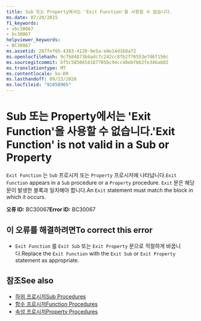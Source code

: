 ```yaml
---
title: Sub 또는 Property에서는 'Exit Function'을 사용할 수 없습니다.
ms.date: 07/20/2015
f1_keywords:
- vbc30067
- bc30067
helpviewer_keywords:
- BC30067
ms.assetid: 207fef65-4383-4120-9e5a-e0e14d168a72
ms.openlocfilehash: 9c7b84873b4adc7c242cc8fb2f76553e7d6f156c
ms.sourcegitcommit: bf5c5850654187705bc94cc40ebfb62fe346ab02
ms.translationtype: MT
ms.contentlocale: ko-KR
ms.lasthandoff: 09/23/2020
ms.locfileid: "91058965"
---
```

# <a name="exit-function-is-not-valid-in-a-sub-or-property"></a><span data-ttu-id="f76ea-102">Sub 또는 Property에서는 'Exit Function'을 사용할 수 없습니다.</span><span class="sxs-lookup"><span data-stu-id="f76ea-102">'Exit Function' is not valid in a Sub or Property</span></span>

<span data-ttu-id="f76ea-103">`Exit Function` 는 `Sub` 프로시저 또는 `Property` 프로시저에 나타납니다.</span><span class="sxs-lookup"><span data-stu-id="f76ea-103">`Exit Function` appears in a `Sub` procedure or a `Property` procedure.</span></span> <span data-ttu-id="f76ea-104">`Exit` 문은 해당 문이 발생한 블록과 일치해야 합니다.</span><span class="sxs-lookup"><span data-stu-id="f76ea-104">An `Exit` statement must match the block in which it occurs.</span></span>  
  
 <span data-ttu-id="f76ea-105">**오류 ID:** BC30067</span><span class="sxs-lookup"><span data-stu-id="f76ea-105">**Error ID:** BC30067</span></span>  
  
## <a name="to-correct-this-error"></a><span data-ttu-id="f76ea-106">이 오류를 해결하려면</span><span class="sxs-lookup"><span data-stu-id="f76ea-106">To correct this error</span></span>  
  
- <span data-ttu-id="f76ea-107">`Exit Function` 를 `Exit Sub` 또는 `Exit Property` 문으로 적절하게 바꿉니다.</span><span class="sxs-lookup"><span data-stu-id="f76ea-107">Replace the `Exit Function` with the `Exit Sub` or `Exit Property` statement as appropriate.</span></span>  
  
## <a name="see-also"></a><span data-ttu-id="f76ea-108">참조</span><span class="sxs-lookup"><span data-stu-id="f76ea-108">See also</span></span>

- [<span data-ttu-id="f76ea-109">하위 프로시저</span><span class="sxs-lookup"><span data-stu-id="f76ea-109">Sub Procedures</span></span>](../programming-guide/language-features/procedures/sub-procedures.md)
- [<span data-ttu-id="f76ea-110">함수 프로시저</span><span class="sxs-lookup"><span data-stu-id="f76ea-110">Function Procedures</span></span>](../programming-guide/language-features/procedures/function-procedures.md)
- [<span data-ttu-id="f76ea-111">속성 프로시저</span><span class="sxs-lookup"><span data-stu-id="f76ea-111">Property Procedures</span></span>](../programming-guide/language-features/procedures/property-procedures.md)
